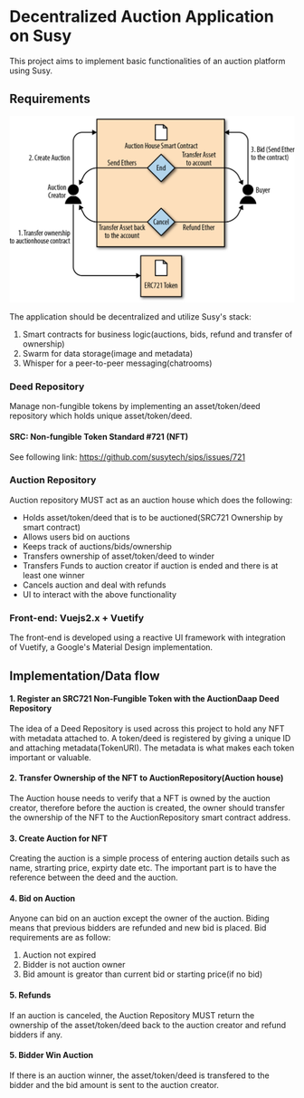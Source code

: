 # Decentralized Auction Application on Susy

This project aims to implement basic functionalities of an auction platform using Susy.

## Requirements

![Auction Diagram](auction_diagram.png)

The application should be decentralized and utilize Susy's stack:

1. Smart contracts for business logic(auctions, bids, refund and transfer of ownership)
2. Swarm for data storage(image and metadata)
3. Whisper for a peer-to-peer messaging(chatrooms)

### Deed Repository
Manage non-fungible tokens by implementing an asset/token/deed repository which holds unique asset/token/deed.

#### SRC: Non-fungible Token Standard #721 (NFT)
See following link: 
https://github.com/susytech/sips/issues/721

### Auction Repository

Auction repository MUST act as an auction house which does the following:

- Holds asset/token/deed that is to be auctioned(SRC721 Ownership by smart contract)
- Allows users bid on auctions
- Keeps track of auctions/bids/ownership
- Transfers ownership of asset/token/deed to winder
- Transfers Funds to auction creator if auction is ended and there is at least one winner
- Cancels auction and deal with refunds
- UI to interact with the above functionality

### Front-end: Vuejs2.x + Vuetify

The front-end is developed using a reactive UI framework with integration of Vuetify, a Google's Material Design implementation.

## Implementation/Data flow

#### 1. Register an SRC721 Non-Fungible Token with the AuctionDaap Deed Repository

The idea of a Deed Repository is used across this project to hold any NFT with metadata attached to. A token/deed is registered by giving a unique ID and attaching metadata(TokenURI). The metadata is what makes each token important or valuable.

#### 2. Transfer Ownership of the NFT to AuctionRepository(Auction house)

The Auction house needs to verify that a NFT is owned by the auction creator, therefore before the auction is created, the owner should transfer the ownership of the NFT to the AuctionRepository smart contract address.

#### 3. Create Auction for NFT

Creating the auction is a simple process of entering auction details such as name, strarting price, expirty date etc. The important part is to have the reference between the deed and the auction.

#### 4. Bid on Auction

Anyone can bid on an auction except the owner of the auction. Biding means that previous bidders are refunded and new bid is placed. Bid requirements are as follow:
1. Auction not expired
2. Bidder is not auction owner
3. Bid amount is greator than current bid or starting price(if no bid)

#### 5. Refunds

If an auction is canceled, the Auction Repository MUST return the ownership of the asset/token/deed back to the auction creator and refund bidders if any.

#### 5. Bidder Win Auction

If there is an auction winner, the asset/token/deed is transfered to the bidder and the bid amount is sent to the auction creator.

